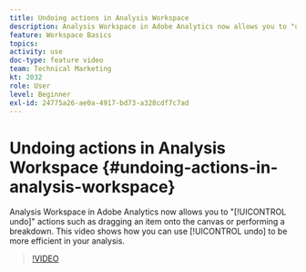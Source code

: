 ```yaml
---
title: Undoing actions in Analysis Workspace
description: Analysis Workspace in Adobe Analytics now allows you to "undo" actions such as dragging an item onto the canvas or performing a breakdown. This video shows how you can use undo to be more efficient in your analysis.
feature: Workspace Basics
topics: 
activity: use
doc-type: feature video
team: Technical Marketing
kt: 2032
role: User
level: Beginner
exl-id: 24775a26-ae0a-4917-bd73-a328cdf7c7ad
---
```

# Undoing actions in Analysis Workspace {#undoing-actions-in-analysis-workspace}

Analysis Workspace in Adobe Analytics now allows you to "[!UICONTROL undo]" actions such as dragging an item onto the canvas or performing a breakdown. This video shows how you can use [!UICONTROL undo] to be more efficient in your analysis.

>[!VIDEO](https://video.tv.adobe.com/v/23983/?quality=12)
